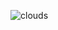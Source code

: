 
![clouds](https://images.squarespace-cdn.com/content/v1/551a19f8e4b0e8322a93850a/1542954519870-8XJJ4CUXPBEAZHGN6OBT/Landscape.png?format=800w)


<!--
**rfrenchy/rfrenchy** is a ✨ _special_ ✨ repository because its `README.md` (this file) appears on your GitHub profile.

Here are some ideas to get you started:

- 🔭 I’m currently working on ...
- 🌱 I’m currently learning ...
- 👯 I’m looking to collaborate on ...
- 🤔 I’m looking for help with ...
- 💬 Ask me about ...
- 📫 How to reach me: ...
- 😄 Pronouns: ...
- ⚡ Fun fact: ...
-->
